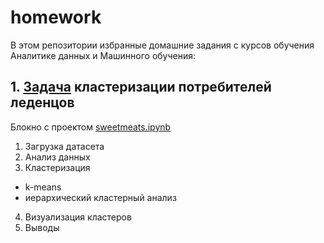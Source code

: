 # homework

В этом репозитории избранные домашние задания с курсов обучения Аналитике данных и Машинного обучения:

## 1. [Задача](https://github.com/RuslanLat/pet_project/blob/main/homework/Описание_задачи.doc) кластеризации потребителей леденцов

Блокно с проектом [sweetmeats.ipynb](https://github.com/RuslanLat/pet_project/blob/main/homework/sweetmeats.ipynb)

1. Загрузка датасета
2. Анализ данных
3. Кластеризация
* k-means
* иерархический кластерный анализ
4. Визуализация кластеров
5. Выводы